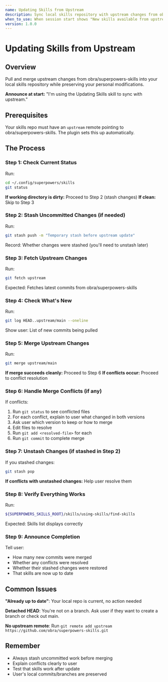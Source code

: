 ```yaml
---
name: Updating Skills from Upstream
description: Sync local skills repository with upstream changes from obra/superpowers-skills
when_to_use: When session start shows "New skills available from upstream" or user wants to update skills
version: 1.0.0
---
```


# Updating Skills from Upstream

## Overview

Pull and merge upstream changes from obra/superpowers-skills into your local skills repository while preserving your personal modifications.

**Announce at start:** "I'm using the Updating Skills skill to sync with upstream."

## Prerequisites

Your skills repo must have an `upstream` remote pointing to obra/superpowers-skills. The plugin sets this up automatically.

## The Process

### Step 1: Check Current Status

Run:
```bash
cd ~/.config/superpowers/skills
git status
```

**If working directory is dirty:** Proceed to Step 2 (stash changes)
**If clean:** Skip to Step 3

### Step 2: Stash Uncommitted Changes (if needed)

Run:
```bash
git stash push -m "Temporary stash before upstream update"
```

Record: Whether changes were stashed (you'll need to unstash later)

### Step 3: Fetch Upstream Changes

Run:
```bash
git fetch upstream
```

Expected: Fetches latest commits from obra/superpowers-skills

### Step 4: Check What's New

Run:
```bash
git log HEAD..upstream/main --oneline
```

Show user: List of new commits being pulled

### Step 5: Merge Upstream Changes

Run:
```bash
git merge upstream/main
```

**If merge succeeds cleanly:** Proceed to Step 6
**If conflicts occur:** Proceed to conflict resolution

### Step 6: Handle Merge Conflicts (if any)

If conflicts:
1. Run `git status` to see conflicted files
2. For each conflict, explain to user what changed in both versions
3. Ask user which version to keep or how to merge
4. Edit files to resolve
5. Run `git add <resolved-file>` for each
6. Run `git commit` to complete merge

### Step 7: Unstash Changes (if stashed in Step 2)

If you stashed changes:
```bash
git stash pop
```

**If conflicts with unstashed changes:** Help user resolve them

### Step 8: Verify Everything Works

Run:
```bash
${SUPERPOWERS_SKILLS_ROOT}/skills/using-skills/find-skills
```

Expected: Skills list displays correctly

### Step 9: Announce Completion

Tell user:
- How many new commits were merged
- Whether any conflicts were resolved
- Whether their stashed changes were restored
- That skills are now up to date

## Common Issues

**"Already up to date"**: Your local repo is current, no action needed

**Detached HEAD**: You're not on a branch. Ask user if they want to create a branch or check out main.

**No upstream remote**: Run `git remote add upstream https://github.com/obra/superpowers-skills.git`

## Remember

- Always stash uncommitted work before merging
- Explain conflicts clearly to user
- Test that skills work after update
- User's local commits/branches are preserved
